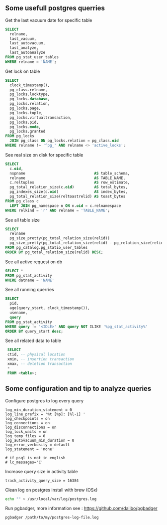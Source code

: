 Some usefull postgres querries
------------------------------

Get the last vacuum date for specific table

```sql
SELECT
  relname,
  last_vacuum,
  last_autovacuum,
  last_analyze,
  last_autoanalyze
FROM pg_stat_user_tables
WHERE relname = 'NAME';
```

Get lock on table
```sql
SELECT
  clock_timestamp(),
  pg_class.relname,
  pg_locks.locktype,
  pg_locks.database,
  pg_locks.relation,
  pg_locks.page,
  pg_locks.tuple,
  pg_locks.virtualtransaction,
  pg_locks.pid,
  pg_locks.mode,
  pg_locks.granted
FROM pg_locks
  JOIN pg_class ON pg_locks.relation = pg_class.oid
WHERE relname !~ '^pg_' AND relname <> 'active_locks';
```

See real size on disk for specific table
```sql
SELECT
  c.oid,
  nspname                               AS table_schema,
  relname                               AS TABLE_NAME,
  c.reltuples                           AS row_estimate,
  pg_total_relation_size(c.oid)         AS total_bytes,
  pg_indexes_size(c.oid)                AS index_bytes,
  pg_total_relation_size(reltoastrelid) AS toast_bytes
FROM pg_class c
  LEFT JOIN pg_namespace n ON n.oid = c.relnamespace
WHERE relkind = 'r' AND relname = 'TABLE_NAME';
```

See all table size
```sql
SELECT
  relname                                                                 AS "Table",
  pg_size_pretty(pg_total_relation_size(relid))                           AS "Size",
  pg_size_pretty(pg_total_relation_size(relid) - pg_relation_size(relid)) AS "External Size"
FROM pg_catalog.pg_statio_user_tables
ORDER BY pg_total_relation_size(relid) DESC;
```

See all active request on db 
```sql
SELECT *
FROM pg_stat_activity
WHERE datname = 'NAME'
```

See all running querries
```sql
SELECT 
  pid,
  age(query_start, clock_timestamp()),
  usename,
  query 
FROM pg_stat_activity 
WHERE query != '<IDLE>' AND query NOT ILIKE '%pg_stat_activity%' 
ORDER BY query_start desc;

```

See all related data to table
```sql
 SELECT
 ctid, -- physical location
 xmin, -- insertion transaction
 xmax, -- deletion transaction
 * 
 FROM <table>;

```

Some configuration and tip to analyze queries
----------------------------------------------

Configure postgres to log every query
```
log_min_duration_statement = 0
log_line_prefix = '%t [%p]: [%l-1] '
log_checkpoints = on
log_connections = on
log_disconnections = on
log_lock_waits = on
log_temp_files = 0
log_autovacuum_min_duration = 0
log_error_verbosity = default
log_statement = 'none'

# if psql is not in english
# lc_messages='C'
```

Increase query size in activity table
```
track_activity_query_size = 16384

```

Clean log on postgres install with brew (OSx)
```bash
echo "" > /usr/local/var/log/postgres.log
```

Run pgbadger, more information see : https://github.com/dalibo/pgbadger
```bash
pgbadger /path/to/my/postgres-log-file.log
```